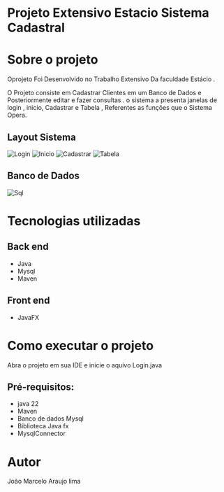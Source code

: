 #  Projeto Extensivo Estacio Sistema Cadastral


# Sobre o projeto



Oprojeto Foi Desenvolvido  no Trabalho Extensivo Da faculdade Estácio .

O Projeto consiste em Cadastrar Clientes em um Banco de Dados e Posteriormente editar e fazer consultas . o sistema a presenta janelas de login , inicio, Cadastrar e Tabela , Referentes as  funções que o Sistema Opera.

## Layout Sistema
![Login](https://github.com/JMarceloAL/Projeto_Cliente/blob/main/assets/viewLogin.png) ![Inicio](https://github.com/JMarceloAL/Projeto_Cliente/blob/main/assets/viewInicio.png) ![Cadastrar](https://github.com/JMarceloAL/Projeto_Cliente/blob/main/assets/viewCadastrar.png) ![Tabela](https://github.com/JMarceloAL/Projeto_Cliente/blob/main/assets/viewTabela.png)
## Banco de Dados

![Sql](https://github.com/JMarceloAL/Projeto_Cliente/blob/main/assets/slqbanco.png)

# Tecnologias utilizadas
## Back end
- Java
- Mysql
- Maven
## Front end
- JavaFX
# Como executar o projeto
  Abra o projeto em sua IDE e inicie o aquivo Login.java
## Pré-requisitos: 
- java 22
- Maven
- Banco de dados Mysql 
- Biblioteca Java fx
- MysqlConnector


# Autor

João Marcelo Araujo lima
